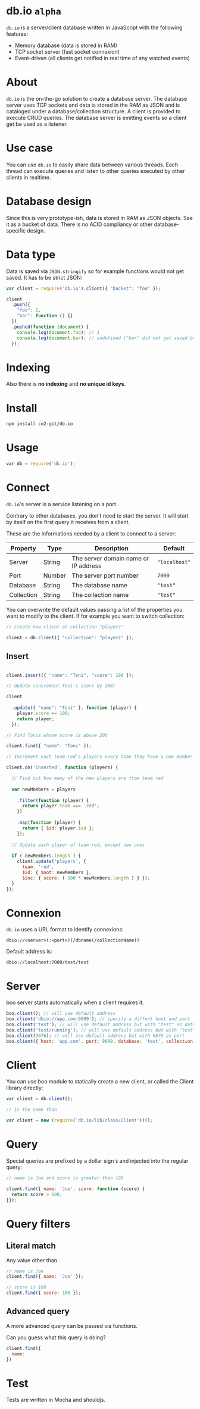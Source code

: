 db.io `alpha`
============

`db.io` is a server/client database written in JavaScript with the following features:

- Memory database (data is stored in RAM)
- TCP socket server (fast socket connexion)
- Event-driven (all clients get notified in real time of any watched events)

# About

`db.io` is the on-the-go solution to create a database server. The database server uses TCP sockets and data is stored in the RAM as JSON and is cataloged under a database/collection structure. A client is provided to execute CRUD queries. The database server is emitting events so a client get be used as a listener.

# Use case

You can use `db.io` to easily share data between various threads. Each thread can execute queries and listen to other queries executed by other clients in realtime.

# Database design

Since this is very prototype-ish, data is stored in RAM as JSON objects. See it as a bucket of data. There is no ACID compliancy or other database-specific design.

# Data type

Data is saved via `JSON.stringify` so for example functions would not get saved. It has to be strict JSON:

```js
var client = require('db.io').client({ "bucket": "foo" });

client
  .push({
    "foo": 1,
    "bar": function () {}
  })
  .pushed(function (document) {
    console.log(document.foo); // 1
    console.log(document.bar); // undefined ("bar" did not get saved because it is a function)
  });
```

# Indexing

Also there is **no indexing** and **no unique id keys**.

# Install

```bash
npm install co2-git/db.io
```

# Usage

```js
var db = require('db.io');
```

# Connect

`db.io`'s server is a service listening on a port.

Contrary to other databases, you don't need to start the server. It will start by itself on the first query it receives from a client.

These are the informations needed by a client to connect to a server:

| Property | Type | Description | Default |
|----------|------|-------------|---------|
| Server | String | The server domain name or IP address | `"localhost"` |
| Port | Number | The server port number | `7000` |
| Database | String | The database name | `"test"` |
| Collection | String | The collection name | `"test"` |

You can overwrite the default values passing a list of the properties you want to modify to the client. If for example you want to switch collection:

```js
// Create new client on collection "players"

client = db.client({ "collection": "players" });
```

## Insert

```js

client.insert({ "name": "Toni", "score": 100 });

// Update (increment Toni's score by 100)

client
  
  .update({ "name": "Toni" }, function (player) {
    player.score += 100;
    return player;
  });

// Find Tonis whose score is above 200

client.find({ "name": "Toni" });

// Increment each team red's players every time they have a new member

client.on('inserted', function (players) {

  // Find out how many of the new players are from team red
  
  var newMembers = players
    
    .filter(function (player) {
      return player.team === 'red';
    })
    
    .map(function (player) {
      return { $id: player.$id };
    });
  
  // Update each player of team red, except new ones
  
  if ( newMembers.length ) {
    client.update('players', {
      team: 'red',
      $id: { $not: newMembers },
      $inc: { score: ( 100 * newMembers.length ) } }); 
  }
});

```

# Connexion

`db.io` uses a URL format to identify connexions:

    dbio://<server>(:<port>)(/dbname(/collectionName))
    
Default address is:

    dbio://localhost:7000/test/test

# Server

boo server starts automatically when a client requires it.

```js
boo.client(); // will use default address
boo.client('dbio://app.com:9009'); // specify a diffent host and port
boo.client('test'); // will use default address but with "test" as database
boo.client('test/running'); // will use default address but with "test" as database and "running" as collection
boo.client(9876); // will use default address but with 9876 as port
boo.client({ host: 'app.com', port: 9009, database: 'test', collection: 'users'); // Use object for finer control
```

# Client

You can use boo module to statically create a new client, or called the Client library directly:

```js
var client = db.client();

// is the same than

var client = new (require('db.io/lib/class/Client'))();
```

# Query

Special queries are prefixed by a dollar sign `$` and injected into the regular query:

```js
// name is Joe and score is greater than 100

client.find({ name: 'Joe', score: function (score) {
  return score > 100;
}});
```

# Query filters

## Literal match

Any value other than 

```js
// name is Joe
client.find({ name: 'Joe' }); 

// score is 100
client.find({ score: 100 });
```

## Advanced query

A more advanced query can be passed via functions.

Can you guess what this query is doing?

```js
client.find({
  name: 
})
```

# Test

Tests are written in Mocha and shouldjs.

